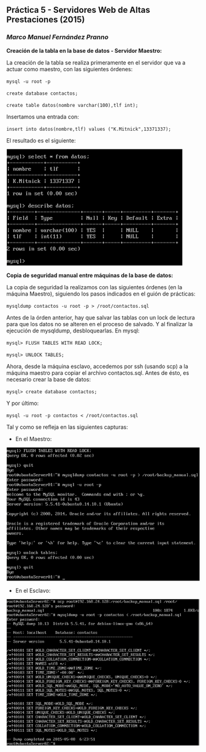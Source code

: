 ## Práctica 5 - Servidores Web de Altas Prestaciones (2015)
### *Marco Manuel Fernández Pranno*

**Creación de la tabla en la base de datos - Servidor Maestro:**

La creación de la tabla se realiza primeramente en el servidor que va a actuar como maestro, con las siguientes órdenes:

`mysql -u root -p`

`create database contactos;`

`create table datos(nombre varchar(100),tlf int);`

Insertamos una entrada con: 

`insert into datos(nombre,tlf) values ("K.Mitnick",13371337);`

El resultado es el siguiente:

![alt text][creacion-tabla]

**Copia de seguridad manual entre máquinas de la base de datos:**

La copia de seguridad la realizamos con las siguientes órdenes (en la máquina Maestro), siguiendo los pasos indicados en el guión de prácticas:

`mysqldump contactos -u root -p > /root/contactos.sql`

Antes de la órden anterior, hay que salvar las tablas con un lock de lectura para que los datos no se alteren en el proceso de salvado. Y al finalizar la ejecución de mysqldump, desbloquearlas.
En mysql:

`mysql> FLUSH TABLES WITH READ LOCK;`

`mysql> UNLOCK TABLES;`

Ahora, desde la máquina esclavo, accedemos por ssh (usando scp) a la máquina maestro para copiar el archivo contactos.sql. Antes de ésto, es necesario crear la base de datos:

`mysql> create database contactos;`

Y por último:

`mysql -u root -p contactos < /root/contactos.sql`

Tal y como se refleja en las siguientes capturas:

* En el Maestro:

![alt text][manual-master]

* En el Esclavo:

![alt text][manual-slave]








[creacion-tabla]: https://github.com/MarFerPra/SWAP15/blob/master/P5/imagenes/creacion-tabla.png?raw=true
[manual-slave]: https://github.com/MarFerPra/SWAP15/blob/master/P5/imagenes/manual-slave.png?raw=true
[manual-master]: https://github.com/MarFerPra/SWAP15/blob/master/P5/imagenes/manual-master.png?raw=true
[automatico-master-slave]: https://github.com/MarFerPra/SWAP15/blob/master/P5/imagenes/automatico-master-slave.png?raw=true
[automatico-prueba]: https://github.com/MarFerPra/SWAP15/blob/master/P5/imagenes/automatico-prueba.png?raw=true

